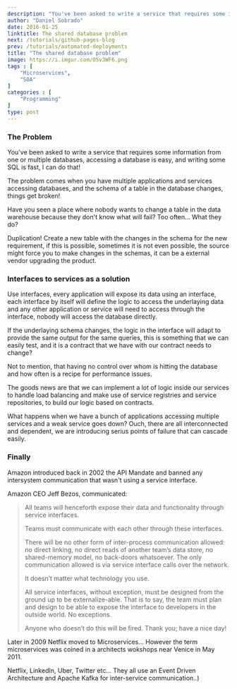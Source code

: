 ```yaml
---
description: "You've been asked to write a service that requires some information from one or multiple databases, accessing a database is easy, and writing some SQL is fast, I can do that! The problem comes when you have multiple applications and services accessing databases, and the schema of a table in the database changes, things get broken!"
author: "Daniel Sobrado"
date: 2016-01-25
linktitle: The shared database problem
next: /tutorials/github-pages-blog
prev: /tutorials/automated-deployments
title: "The shared database problem"
image: https://i.imgur.com/OSv3WF6.png
tags : [
	"Microservices",
	"SOA"
]
categories : [
	"Programming"
]
type: post
---
```


### The Problem

You've been asked to write a service that requires some information from one or multiple databases, accessing a database is easy, and writing some SQL is fast, I can do that!

The problem comes when you have multiple applications and services accessing databases, and the schema of a table in the database changes, things get broken!

Have you seen a place where nobody wants to change a table in the data warehouse because they don't know what will fail? Too often... What they do? 

Duplication! Create a new table with the changes in the schema for the new requirement, if this is possible, sometimes it is not even possible, the source might force you to make changes in the schemas, it can be a external vendor upgrading the product.

### Interfaces to services as a solution

Use interfaces, every application will expose its data using an interface, each interface by itself will define the logic to access the underlaying data and any other application or service will need to access through the interface, nobody will access the database directly.

If the underlaying schema changes, the logic in the interface will adapt to provide the same output for the same queries, this is something that we can easily test, and it is a contract that we have with our contract needs to change?

Not to mention, that having no control over whom is hitting the database and how often is a recipe for performance issues.

The goods news are that we can implement a lot of logic inside our services to handle load balancing and make use of service registries and service repositories, to build our logic based on contracts.

What happens when we have a bunch of applications accessing multiple services and a weak service goes down? Ouch, there are all interconnected and dependent, we are introducing serius points of failure that can cascade easily.

### Finally

Amazon introduced back in 2002 the API Mandate and banned any intersystem communication that wasn't using a service interface.

Amazon CEO Jeff Bezos, communicated:

> All teams will henceforth expose their data and functionality through service interfaces.
>
> Teams must communicate with each other through these interfaces.
>
> There will be no other form of inter-process communication allowed: no direct linking, no direct reads of another team’s data store, no shared-memory model, no back-doors whatsoever. The only communication allowed is via service interface calls over the network.
>
> It doesn’t matter what technology you use.
>
> All service interfaces, without exception, must be designed from the ground up to be externalize-able. That is to say, the team must plan and design to be able to expose the interface to developers in the outside world. No exceptions.
>
> Anyone who doesn’t do this will be fired. Thank you; have a nice day!

Later in 2009 Netflix moved to Microservices... However the term microservices was coined in a architects wokshops near Venice in May 2011.

Netflix, LinkedIn, Uber, Twitter etc... They all use an Event Driven Architecture and Apache Kafka for inter-service communication..)